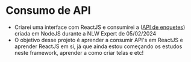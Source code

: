 # Consumo de API
+ Criarei uma interface com ReactJS e consumirei a ([API de enquetes](https://github.com/Leonardo-Kotcheski-Filipiaki/NLW-NodeJS-Trail)) criada em NodeJS durante a NLW Expert de 05/02/2024
+ O objetivo desse projeto é aprender a consumir API's em ReactJS e aprender ReactJS em si, já que ainda estou começando os estudos neste framework, aprender a como criar telas e etc!
